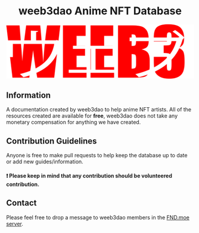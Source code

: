 <div align="center">

# weeb3dao Anime NFT Database
![alt text](https://github.com/shinjurou/weeb3dao-docs/blob/main/src/Imgs/weeb3Logo.svg)
</div>

## Information

A documentation created by weeb3dao to help anime NFT artists. All of the resources created are available for <b>free</b>, weeb3dao does not take any monetary compensation for anything we have created.

## Contribution Guidelines
Anyone is free to make pull requests to help keep the database up to date or add new guides/information.
#### ❗ Please keep in mind that any contribution should be volunteered contribution. 


## Contact

Please feel free to drop a message to weeb3dao members in the [FND.moe server](https://discord.gg/fndmoe).
